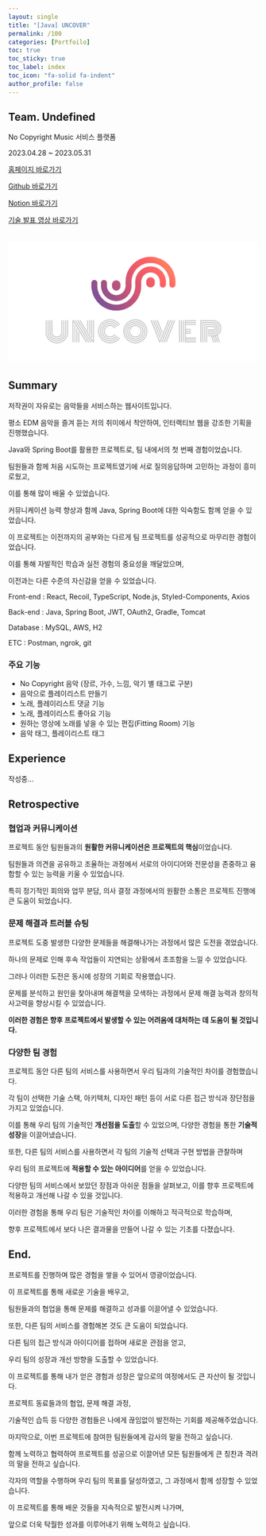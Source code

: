 ```yaml
---
layout: single
title: "[Java] UNCOVER"
permalink: /100
categories: [Portfoilo]
toc: true
toc_sticky: true
toc_label: index
toc_icon: "fa-solid fa-indent"
author_profile: false
---
```


## Team. Undefined

No Copyright Music 서비스 플랫폼

2023.04.28 ~ 2023.05.31

[홈페이지 바로가기](https://uncoversound.com/)

[Github 바로가기](https://github.com/codestates-seb/seb43_main_017)

[Notion 바로가기](https://www.notion.so/Uncover-29b5c60e0d684aca9e669f27ade96777?pvs=21)

[기술 발표 영상 바로가기](https://youtu.be/OJ9Xg6aKpAc?si=1C_jy0E8sbpS_5iZ)


<p align="center" style="margin: 34px 0 34px 0"><img src="../images/100md.png"></p>

<div class="cl1"></div>

## Summary

저작권이 자유로는 음악들을 서비스하는 웹사이트입니다.

평소 EDM 음악을 즐겨 듣는 저의 취미에서 착안하여, 인터랙티브 웹을 강조한 기획을 진행했습니다.

Java와 Spring Boot를 활용한 프로젝트로, 팀 내에서의 첫 번째 경험이었습니다.

팀원들과 함께 처음 시도하는 프로젝트였기에 서로 질의응답하며 고민하는 과정이 흥미로웠고,

이를 통해 많이 배울 수 있었습니다.

커뮤니케이션 능력 향상과 함께 Java, Spring Boot에 대한 익숙함도 함께 얻을 수 있었습니다.

이 프로젝트는 이전까지의 공부와는 다르게 팀 프로젝트를 성공적으로 마무리한 경험이었습니다.

이를 통해 자발적인 학습과 실전 경험의 중요성을 깨달았으며,

이전과는 다른 수준의 자신감을 얻을 수 있었습니다.

<div class="cl3"></div>

Front-end : React, Recoil, TypeScript, Node.js, Styled-Components, Axios

Back-end : Java, Spring Boot, JWT, OAuth2, Gradle, Tomcat

Database : MySQL, AWS, H2

ETC : Postman, ngrok, git

<div class="cl3"></div>

### 주요 기능

- No Copyright 음악 (장르, 가수, 느낌, 악기 별 태그로 구분)
- 음악으로 플레이리스트 만들기
- 노래, 플레이리스트 댓글 기능
- 노래, 플레이리스트 좋아요 기능
- 원하는 영상에 노래를 넣을 수 있는 편집(Fitting Room) 기능
- 음악 태그, 플레이리스트 태그

<div class="cl1"></div>

## Experience

작성중…

<div class="cl1"></div>

## Retrospective

### 협업과 커뮤니케이션

프로젝트 동안 팀원들과의 **원활한 커뮤니케이션은 프로젝트의 핵심**이었습니다.

팀원들과 의견을 공유하고 조율하는 과정에서 서로의 아이디어와 전문성을 존중하고 융합할 수 있는 능력을 키울 수 있었습니다.

특히 정기적인 회의와 업무 분담, 의사 결정 과정에서의 원활한 소통은 프로젝트 진행에 큰 도움이 되었습니다.

<div class="cl2"></div>

### 문제 해결과 트러블 슈팅

프로젝트 도중 발생한 다양한 문제들을 해결해나가는 과정에서 많은 도전을 겪었습니다.

하나의 문제로 인해 후속 작업들이 지연되는 상황에서 초조함을 느낄 수 있었습니다.

그러나 이러한 도전은 동시에 성장의 기회로 작용했습니다.

문제를 분석하고 원인을 찾아내며 해결책을 모색하는 과정에서 문제 해결 능력과 창의적 사고력을 향상시킬 수 있었습니다.

**이러한 경험은 향후 프로젝트에서 발생할 수 있는 어려움에 대처하는 데 도움이 될 것입니다.**

<div class="cl2"></div>

### 다양한 팀 경험

프로젝트 동안 다른 팀의 서비스를 사용하면서 우리 팀과의 기술적인 차이를 경험했습니다.

각 팀이 선택한 기술 스택, 아키텍처, 디자인 패턴 등이 서로 다른 접근 방식과 장단점을 가지고 있었습니다.

이를 통해 우리 팀의 기술적인 **개선점을 도출**할 수 있었으며, 다양한 경험을 통한 **기술적 성장**을 이끌어냈습니다.

또한, 다른 팀의 서비스를 사용하면서 각 팀의 기술적 선택과 구현 방법을 관찰하며

우리 팀의 프로젝트에 **적용할 수 있는 아이디어**를 얻을 수 있었습니다.

다양한 팀의 서비스에서 보았던 장점과 아쉬운 점들을 살펴보고, 이를 향후 프로젝트에 적용하고 개선해 나갈 수 있을 것입니다.

이러한 경험을 통해 우리 팀은 기술적인 차이를 이해하고 적극적으로 학습하며,

향후 프로젝트에서 보다 나은 결과물을 만들어 나갈 수 있는 기초를 다졌습니다.

<div class="cl1"></div>

## End.

프로젝트를 진행하며 많은 경험을 쌓을 수 있어서 영광이었습니다.

이 프로젝트를 통해 새로운 기술을 배우고,

팀원들과의 협업을 통해 문제를 해결하고 성과를 이끌어낼 수 있었습니다.

또한, 다른 팀의 서비스를 경험해본 것도 큰 도움이 되었습니다.

다른 팀의 접근 방식과 아이디어를 접하며 새로운 관점을 얻고,

우리 팀의 성장과 개선 방향을 도출할 수 있었습니다.

이 프로젝트를 통해 내가 얻은 경험과 성장은 앞으로의 여정에서도 큰 자산이 될 것입니다.

프로젝트 동료들과의 협업, 문제 해결 과정,

기술적인 습득 등 다양한 경험들은 나에게 끊임없이 발전하는 기회를 제공해주었습니다.

마지막으로, 이번 프로젝트에 참여한 팀원들에게 감사의 말을 전하고 싶습니다.

함께 노력하고 협력하여 프로젝트를 성공으로 이끌어낸 모든 팀원들에게 큰 칭찬과 격려의 말을 전하고 싶습니다.

각자의 역할을 수행하며 우리 팀의 목표를 달성하였고, 그 과정에서 함께 성장할 수 있었습니다.

이 프로젝트를 통해 배운 것들을 지속적으로 발전시켜 나가며,

앞으로 더욱 탁월한 성과를 이루어내기 위해 노력하고 싶습니다.